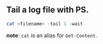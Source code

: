 ## Tail a log file with PS.

```powershell
cat <filename> -tail 1 -wait
```

**note**: `cat` is an alias for `Get-Content`.
